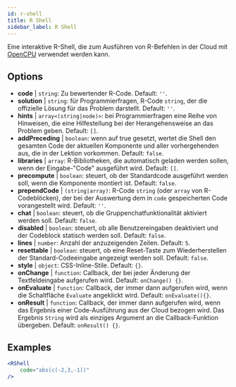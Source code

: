 ```yaml
---
id: r-shell
title: R Shell
sidebar_label: R Shell
---
```


Eine interaktive R-Shell, die zum Ausführen von R-Befehlen in der Cloud mit [OpenCPU](https://www.opencpu.org/) verwendet werden kann.

## Options

* __code__ | `string`: Zu bewertender R-Code. Default: `''`.
* __solution__ | `string`: für Programmierfragen, R-Code `string`, der die offizielle Lösung für das Problem darstellt. Default: `''`.
* __hints__ | `array<(string|node)>`: bei Programmierfragen eine Reihe von Hinweisen, die eine Hilfestellung bei der Herangehensweise an das Problem geben. Default: `[]`.
* __addPreceding__ | `boolean`: wenn auf true gesetzt, wertet die Shell den gesamten Code der aktuellen Komponente und aller vorhergehenden aus, die in der Lektion vorkommen. Default: `false`.
* __libraries__ | `array`: R-Bibliotheken, die automatisch geladen werden sollen, wenn der Eingabe-"Code" ausgeführt wird. Default: `[]`.
* __precompute__ | `boolean`: steuert, ob der Standardcode ausgeführt werden soll, wenn die Komponente montiert ist. Default: `false`.
* __prependCode__ | `(string|array)`: R-Code `string` (oder `array` von R-Codeblöcken), der bei der Auswertung dem in `code` gespeicherten Code vorangestellt wird. Default: `''`.
* __chat__ | `boolean`: steuert, ob die Gruppenchatfunktionalität aktiviert werden soll. Default: `false`.
* __disabled__ | `boolean`: steuert, ob alle Benutzereingaben deaktiviert und der Codeblock statisch werden soll. Default: `false`.
* __lines__ | `number`: Anzahl der anzuzeigenden Zeilen. Default: `5`.
* __resettable__ | `boolean`: steuert, ob eine Reset-Taste zum Wiederherstellen der Standard-Codeeingabe angezeigt werden soll. Default: `false`.
* __style__ | `object`: CSS-Inline-Stile. Default: `{}`.
* __onChange__ | `function`: Callback, der bei jeder Änderung der Textfeldeingabe aufgerufen wird. Default: `onChange() {}`.
* __onEvaluate__ | `function`: Callback, der immer dann aufgerufen wird, wenn die Schaltfläche `Evaluate` angeklickt wird. Default: `onEvaluate(){}`.
* __onResult__ | `function`: Callback, der immer dann aufgerufen wird, wenn das Ergebnis einer Code-Ausführung aus der Cloud bezogen wird. Das Ergebnis `String` wird als einziges Argument an die Callback-Funktion übergeben. Default: `onResult() {}`.


## Examples

```jsx live
<RShell
    code="abs(c(-2,3,-1))"
/>
```


